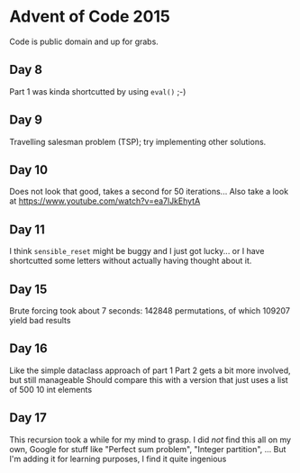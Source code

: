 # Advent of Code 2015

Code is public domain and up for grabs.

## Day 8
Part 1 was kinda shortcutted by using `eval()` ;-)

## Day 9
Travelling salesman problem (TSP); try implementing other solutions.

## Day 10
Does not look that good, takes a second for 50 iterations...
Also take a look at https://www.youtube.com/watch?v=ea7lJkEhytA

## Day 11
I think `sensible_reset` might be buggy and I just got lucky...
or I have shortcutted some letters without actually having thought about it.

## Day 15
Brute forcing took about 7 seconds:
142848 permutations, of which 109207 yield bad results

## Day 16
Like the simple dataclass approach of part 1
Part 2 gets a bit more involved, but still manageable
Should compare this with a version that just uses a list of 500 10 int elements

## Day 17
This recursion took a while for my mind to grasp.
I did _not_ find this all on my own, Google for stuff like "Perfect sum problem", "Integer partition", ...
But I'm adding it for learning purposes, I find it quite ingenious
